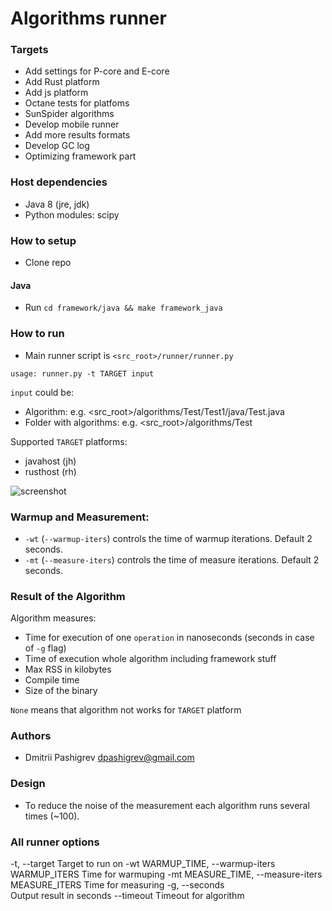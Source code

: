 # Algorithms runner

### Targets
* Add settings for P-core and E-core 
* Add Rust platform
* Add js platform
* Octane tests for platfoms
* SunSpider algorithms
* Develop mobile runner
* Add more results formats
* Develop GC log
* Optimizing framework part


### Host dependencies
* Java 8 (jre, jdk)
* Python modules: scipy


### How to setup
* Clone repo

#### Java
* Run ```cd framework/java && make framework_java```


### How to run
* Main runner script is `<src_root>/runner/runner.py`
```
usage: runner.py -t TARGET input
```

`input` could be:
- Algorithm: e.g. <src_root>/algorithms/Test/Test1/java/Test.java
- Folder with algorithms: e.g. <src_root>/algorithms/Test

Supported `TARGET` platforms:
- javahost (jh)
- rusthost (rh)


![screenshot](docs/media/screenshot.png)


### Warmup and Measurement:

* `-wt` (`--warmup-iters`) controls the time of warmup iterations. Default 2 seconds.
* `-mt` (`--measure-iters`) controls the time of measure iterations. Default 2 seconds.


### Result of the Algorithm

Algorithm measures:
- Time for execution of one `operation` in nanoseconds (seconds in case of `-g` flag)
- Time of execution whole algorithm including framework stuff
- Max RSS in kilobytes
- Compile time
- Size of the binary

`None` means that algorithm not works for `TARGET` platform

### Authors
* Dmitrii Pashigrev dpashigrev@gmail.com


### Design
* To reduce the noise of the measurement each algorithm runs several times (~100).

### All runner options

  -t, --target
                        Target to run on
  -wt WARMUP_TIME, --warmup-iters WARMUP_ITERS
                        Time for warmuping
  -mt MEASURE_TIME, --measure-iters MEASURE_ITERS
                        Time for measuring
  -g, --seconds         
                        Output result in seconds
  --timeout
                        Timeout for algorithm
```